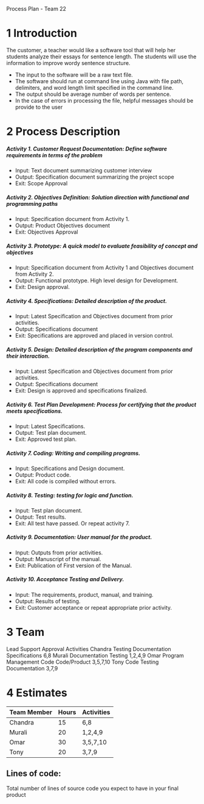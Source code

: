 Process Plan - Team 22

# 1 Introduction

The customer, a teacher would like a software tool that will help her students analyze their essays for sentence length. The students will use the information to improve wordy sentence structure.
- The input to the software will be a raw text file.
- The software should run at command line using Java with file path, delimiters, and word length limit specified in the command line.
- The output should be average number of words per sentence.
- In the case of errors in processing the file, helpful messages should be provide to the user

# 2 Process Description

##### Activity 1. Customer Request Documentation: Define software requirements in terms of the problem
- Input: Text document summarizing customer interview
- Output: Specification document summarizing the project scope
- Exit: Scope Approval

##### Activity 2. Objectives Definition: Solution direction with functional and programming paths
- Input: Specification document from Activity 1.
- Output: Product Objectives document
- Exit: Objectives Approval

##### Activity 3. Prototype: A quick model to evaluate feasibility of concept and objectives
- Input: Specification document from Activity 1 and Objectives document from Activity 2.
- Output: Functional prototype. High level design for Development.
- Exit: Design approval.

##### Activity 4. Specifications: Detailed description of the product.
- Input: Latest Specification and Objectives document from prior activities.
- Output: Specifications document
- Exit: Specifications are approved and placed in version control.

##### Activity 5. Design: Detailed description of the program components and their interaction.
- Input: Latest Specification and Objectives document from prior activities.
- Output: Specifications document
- Exit: Design is approved and specifications finalized.

##### Activity 6. Test Plan Development: Process for certifying that the product meets specifications.
- Input: Latest Specifications.
- Output: Test plan document.
- Exit: Approved test plan.

##### Activity 7. Coding: Writing and compiling programs.
- Input: Specifications and Design document.
- Output: Product code.
- Exit: All code is compiled without errors.

##### Activity 8. Testing: testing for logic and function.
- Input: Test plan document.
- Output: Test results.
- Exit: All test have passed. Or repeat activity 7.

##### Activity 9. Documentation: User manual for the product.
- Input: Outputs from prior activities.
- Output: Manuscript of the manual.
- Exit: Publication of First version of the Manual.

##### Activity 10. Acceptance Testing and Delivery.
- Input: The requirements, product, manual, and training.
- Output: Results of testing.
- Exit: Customer acceptance or repeat appropriate prior activity.

# 3 Team

Lead Support Approval Activities
Chandra Testing Documentation Specifications 6,8
Murali Documentation Testing 1,2,4,9
Omar Program Management Code Code/Product 3,5,7,10
Tony Code Testing Documentation 3,7,9

# 4 Estimates

Team Member | Hours | Activities
----------- | ----- | ----------
Chandra | 15 | 6,8
Murali | 20 | 1,2,4,9
Omar | 30 | 3,5,7,10
Tony | 20 | 3,7,9

## Lines of code: 

Total number of lines of source code you expect to have in your final product